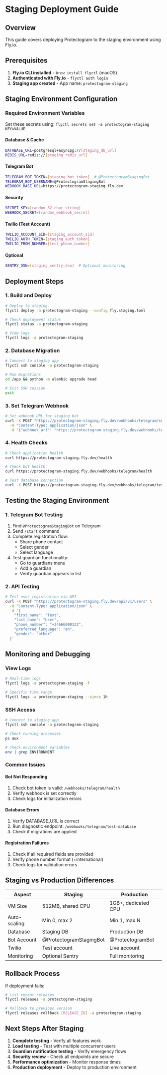 # Staging Deployment Guide

## Overview

This guide covers deploying Protectogram to the staging environment using Fly.io.

## Prerequisites

1. **Fly.io CLI installed** - `brew install flyctl` (macOS)
2. **Authenticated with Fly.io** - `flyctl auth login`
3. **Staging app created** - App name: `protectogram-staging`

## Staging Environment Configuration

### Required Environment Variables

Set these secrets using: `flyctl secrets set -a protectogram-staging KEY=VALUE`

#### Database & Cache
```bash
DATABASE_URL=postgresql+asyncpg://[staging_db_url]
REDIS_URL=redis://[staging_redis_url]
```

#### Telegram Bot
```bash
TELEGRAM_BOT_TOKEN=[staging_bot_token]  # @ProtectogramStagingBot
TELEGRAM_BOT_USERNAME=@ProtectogramStagingBot
WEBHOOK_BASE_URL=https://protectogram-staging.fly.dev
```

#### Security
```bash
SECRET_KEY=[random_32_char_string]
WEBHOOK_SECRET=[random_webhook_secret]
```

#### Twilio (Test Account)
```bash
TWILIO_ACCOUNT_SID=[staging_account_sid]
TWILIO_AUTH_TOKEN=[staging_auth_token]
TWILIO_FROM_NUMBER=[test_phone_number]
```

#### Optional
```bash
SENTRY_DSN=[staging_sentry_dsn]  # Optional monitoring
```

## Deployment Steps

### 1. Build and Deploy
```bash
# Deploy to staging
flyctl deploy -a protectogram-staging --config fly.staging.toml

# Check deployment status
flyctl status -a protectogram-staging

# View logs
flyctl logs -a protectogram-staging
```

### 2. Database Migration
```bash
# Connect to staging app
flyctl ssh console -a protectogram-staging

# Run migrations
cd /app && python -m alembic upgrade head

# Exit SSH session
exit
```

### 3. Set Telegram Webhook
```bash
# Set webhook URL for staging bot
curl -X POST "https://protectogram-staging.fly.dev/webhooks/telegram/set-webhook" \
  -H "Content-Type: application/json" \
  -d '{"webhook_url": "https://protectogram-staging.fly.dev/webhooks/telegram/webhook"}'
```

### 4. Health Checks
```bash
# Check application health
curl https://protectogram-staging.fly.dev/health

# Check bot health
curl https://protectogram-staging.fly.dev/webhooks/telegram/health

# Test database connection
curl -X POST https://protectogram-staging.fly.dev/webhooks/telegram/test-database
```

## Testing the Staging Environment

### 1. Telegram Bot Testing
1. Find `@ProtectogramStagingBot` on Telegram
2. Send `/start` command
3. Complete registration flow:
   - Share phone contact
   - Select gender
   - Select language
4. Test guardian functionality:
   - Go to guardians menu
   - Add a guardian
   - Verify guardian appears in list

### 2. API Testing
```bash
# Test user registration via API
curl -X POST "https://protectogram-staging.fly.dev/api/v1/users" \
  -H "Content-Type: application/json" \
  -d '{
    "first_name": "Test",
    "last_name": "User",
    "phone_number": "+34666000123",
    "preferred_language": "en",
    "gender": "other"
  }'
```

## Monitoring and Debugging

### View Logs
```bash
# Real-time logs
flyctl logs -a protectogram-staging -f

# Specific time range
flyctl logs -a protectogram-staging --since 1h
```

### SSH Access
```bash
# Connect to staging app
flyctl ssh console -a protectogram-staging

# Check running processes
ps aux

# Check environment variables
env | grep ENVIRONMENT
```

### Common Issues

#### Bot Not Responding
1. Check bot token is valid: `/webhooks/telegram/health`
2. Verify webhook is set correctly
3. Check logs for initialization errors

#### Database Errors
1. Verify DATABASE_URL is correct
2. Run diagnostic endpoint: `/webhooks/telegram/test-database`
3. Check if migrations are applied

#### Registration Failures
1. Check if all required fields are provided
2. Verify phone number format (+international)
3. Check logs for validation errors

## Staging vs Production Differences

| Aspect | Staging | Production |
|--------|---------|------------|
| VM Size | 512MB, shared CPU | 1GB+, dedicated CPU |
| Auto-scaling | Min 0, max 2 | Min 1, max N |
| Database | Staging DB | Production DB |
| Bot Account | @ProtectogramStagingBot | @ProtectogramBot |
| Twilio | Test account | Live account |
| Monitoring | Optional Sentry | Full monitoring |

## Rollback Process

If deployment fails:
```bash
# List recent releases
flyctl releases -a protectogram-staging

# Rollback to previous version
flyctl releases rollback [RELEASE_ID] -a protectogram-staging
```

## Next Steps After Staging

1. **Complete testing** - Verify all features work
2. **Load testing** - Test with multiple concurrent users
3. **Guardian notification testing** - Verify emergency flows
4. **Security review** - Check all endpoints are secure
5. **Performance optimization** - Monitor response times
6. **Production deployment** - Deploy to production environment

